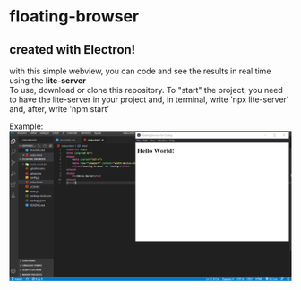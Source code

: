 # floating-browser
## created with Electron!

 with this simple webview, you can code and see the results in real time using the **lite-server**<br>
To use, download or clone this repository. To "start" the project, you need to have the lite-server in your project and, in terminal, write 'npx lite-server' and, after, write 'npm start'  

Example:
![Image](/img/webview.png)
